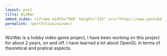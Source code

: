 ```yaml
---
layout: post
title: WizWar
embed_video: <iframe width="560" height="315" src="https://www.youtube.com/embed/_xD-Dh23HAE" frameborder="0" allow="accelerometer; autoplay; encrypted-media; gyroscope; picture-in-picture" allowfullscreen></iframe>
permalink: /portfolios/wizwar/
---
```


WizWar is a hobby video game project, I have been working on this project for about 2 years, on and off. I have learned a lot about OpenGL in terms of theoretical and pratical aspects. 

<!-- the workflow
## Workflow
My intention is setting a cross-platform build for this project, so that I looked up how to setup a C++ project in `CMAKE`. `CMAKE` is cross-platform build generator tool, it can generate build environments appropriate to your operating system. I also used `vcpkg` for managing CPP libraries such as OpenGL, GLM.

The version control used for this project is `git`, the online repository hosted on gitlab. I don't want to get too fancy on setting up the workflow so I choose what I'm familiar the most.

Starting with the basic concepts, I first drew common shapes: cubes, plane by applying basic vertex buffers.  -->
